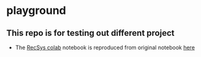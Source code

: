 # playground
## This repo is for testing out different project

* The [RecSys colab](https://github.com/bellazeng2016/playground/blob/main/recommendation_sys.ipynb) notebook is reproduced from original notebook [here](https://github.com/xei/recommender-system-tutorial/blob/main/recommender_system_tutorial.ipynb)
